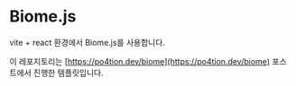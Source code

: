 # Biome.js

vite + react 환경에서 Biome.js를 사용합니다.

이 레포지토리는 [https://po4tion.dev/biome](https://po4tion.dev/biome) 포스트에서 진행한 템플릿입니다.

